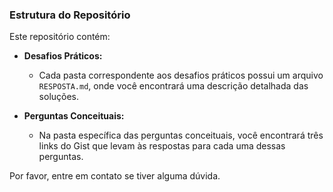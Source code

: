### Estrutura do Repositório

Este repositório contém:

- **Desafios Práticos:**

  - Cada pasta correspondente aos desafios práticos possui um arquivo `RESPOSTA.md`, onde você encontrará uma descrição detalhada das soluções.

- **Perguntas Conceituais:**
  - Na pasta específica das perguntas conceituais, você encontrará três links do Gist que levam às respostas para cada uma dessas perguntas.

Por favor, entre em contato se tiver alguma dúvida.

